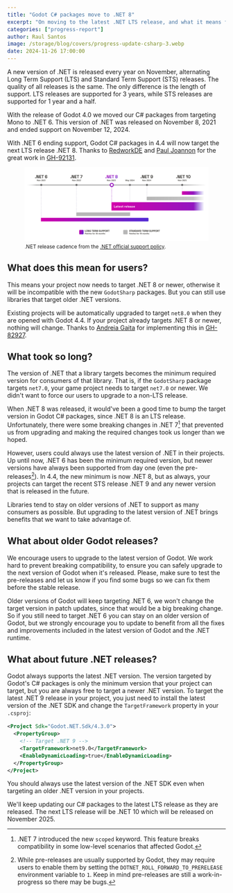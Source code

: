 ```yaml
---
title: "Godot C# packages move to .NET 8"
excerpt: "On moving to the latest .NET LTS release, and what it means for users."
categories: ["progress-report"]
author: Raul Santos
image: /storage/blog/covers/progress-update-csharp-3.webp
date: 2024-11-26 17:00:00
---
```


A new version of .NET is released every year on November, alternating Long Term Support (LTS) and Standard Term Support (STS) releases. The quality of all releases is the same. The only difference is the length of  support. LTS releases are supported for 3 years, while STS releases are supported for 1 year and a half.

With the release of Godot 4.0 we moved our C# packages from targeting Mono to .NET 6. This version of .NET was released on November 8, 2021 and ended support on November 12, 2024.

With .NET 6 ending support, Godot C# packages in 4.4 will now target the next LTS release .NET 8. Thanks to [RedworkDE](https://github.com/RedworkDE) and [Paul Joannon](https://github.com/paulloz) for the great work in [GH-92131](https://github.com/godotengine/godot/pull/92131).

<figure>
	<picture>
		<source srcset="/storage/blog/dotnet/release-schedule-dark.svg" media="(prefers-color-scheme: dark)">
		<img class="lightbox-ignore" style="background-color: transparent;" src="/storage/blog/dotnet/release-schedule-light.svg">
	</picture>
	<figcaption><small>.NET release cadence from the <a href="https://dotnet.microsoft.com/en-us/platform/support/policy/dotnet-core">.NET official support policy</a>.</small></figcaption>
</figure>

## What does this mean for users?

This means your project now needs to target .NET 8 or newer, otherwise it will be incompatible with the new `GodotSharp` packages. But you can still use libraries that target older .NET versions.

Existing projects will be automatically upgraded to target `net8.0` when they are opened with Godot 4.4. If your project already targets .NET 8 or newer, nothing will change. Thanks to [Andreia Gaita](https://github.com/shana) for implementing this in [GH-82927](https://github.com/godotengine/godot/pull/82927).

## What took so long?

The version of .NET that a library targets becomes the minimum required version for consumers of that library. That is, if the `GodotSharp` package targets `net7.0`, your game project needs to target `net7.0` or newer. We didn't want to force our users to upgrade to a non-LTS release.

When .NET 8 was released, it would've been a good time to bump the target version in Godot C# packages, since .NET 8 is an LTS release. Unfortunately, there were some breaking changes in .NET 7[^1] that prevented us from upgrading and making the required changes took us longer than we hoped.

However, users could always use the latest version of .NET in their projects. Up until now, .NET 6 has been the minimum required version, but newer versions have always been supported from day one (even the pre-releases[^2]). In 4.4, the new minimum is now .NET 8, but as always, your projects can target the recent STS release .NET 9 and any newer version that is released in the future.

Libraries tend to stay on older versions of .NET to support as many consumers as possible. But upgrading to the latest version of .NET brings benefits that we want to take advantage of.

[^1]: .NET 7 introduced the new `scoped` keyword. This feature breaks compatibility in some low-level scenarios that affected Godot.

[^2]: While pre-releases are usually supported by Godot, they may require users to enable them by setting the `DOTNET_ROLL_FORWARD_TO_PRERELEASE` environment variable to `1`. Keep in mind pre-releases are still a work-in-progress so there may be bugs.

## What about older Godot releases?

We encourage users to upgrade to the latest version of Godot. We work hard to prevent breaking compatibility, to ensure you can safely upgrade to the next version of Godot when it's released. Please, make sure to test the pre-releases and let us know if you find some bugs so we can fix them before the stable release.

Older versions of Godot will keep targeting .NET 6, we won't change the target version in patch updates, since that would be a big breaking change. So if you still need to target .NET 6 you can stay on an older version of Godot, but we strongly encourage you to update to benefit from all the fixes and improvements included in the latest version of Godot and the .NET runtime.

## What about future .NET releases?

Godot always supports the latest .NET version. The version targeted by Godot's C# packages is only the minimum version that your project can target, but you are always free to target a newer .NET version. To target the latest .NET 9 release in your project, you just need to install the latest version of the .NET SDK and change the `TargetFramework` property in your `.csproj`:

```xml
<Project Sdk="Godot.NET.Sdk/4.3.0">
  <PropertyGroup>
    <!-- Target .NET 9 -->
    <TargetFramework>net9.0</TargetFramework>
    <EnableDynamicLoading>true</EnableDynamicLoading>
  </PropertyGroup>
</Project>
```

<div class="card card-warning">
	<p>You should always use the latest version of the .NET SDK even when targeting an older .NET version in your projects.</p>
</div>

We'll keep updating our C# packages to the latest LTS release as they are released. The next LTS release will be .NET 10 which will be released on November 2025.
